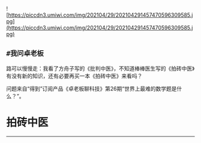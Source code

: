 ![https://piccdn3.umiwi.com/img/202104/29/202104291457470596309585.jpg](https://piccdn3.umiwi.com/img/202104/29/202104291457470596309585.jpg)

## `#我问卓老板`

路可以慢慢走：我看了方舟子写的《批判中医》，不知道棒棒医生写的《拍砖中医》有没有新的知识，还有必要再买一本《拍砖中医》来看吗？

问题来自“得到”订阅产品《卓老板聊科技》第26期“世界上最难的数学题是什么？”。

# 拍砖中医

---

